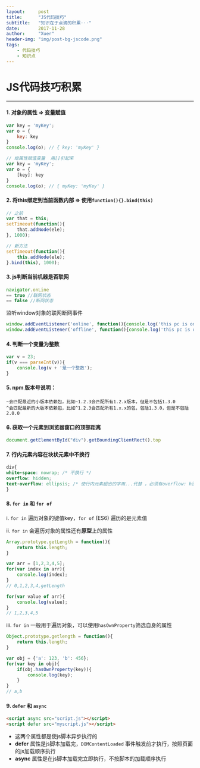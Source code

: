 ```yaml
---
layout:     post
title:      "JS代码技巧"
subtitle:   "知识在于点滴的积累···"
date:       2017-11-28
author:     "Xuer"
header-img: "img/post-bg-jscode.png"
tags:
    - 代码技巧
    - 知识点
---
```


# JS代码技巧积累

---

#### 1. 对象的属性 => 变量赋值

```javascript
var key = 'myKey';
var o = {
	key: key
}
console.log(o); // { key: 'myKey' }

// 给属性赋值变量  用[]引起来
var key = 'myKey';
var o = {
	[key]: key
}
console.log(o); // { myKey: 'myKey' }
```

#### 2. 将this绑定到当前函数内部 => 使用`function(){}.bind(this)`

```javascript
// 之前
var that = this;
setTimeout(function(){
	that.addNode(ele);    
}, 1000);

// 新方法
setTimeout(function(){
	this.addNode(ele);    
}.bind(this), 1000);
```
 		
#### 3. js判断当前机器是否联网
    
```javascript
navigator.onLine
== true //联网状态
== false //断网状态
```
监听window对象的联网断网事件

```javascript
window.addEventListener('online', function(){console.log('this pc is online')});
window.addEventListener('offline', function(){console.log('this pc is offline')});
```
    
#### 4. 判断一个变量为整数

```javascript
var v = 23;
if(v === parseInt(v)){
    console.log(v + '是一个整数');
}
```
    
#### 5. npm 版本号说明：

```
~会匹配最近的小版本依赖包，比如~1.2.3会匹配所有1.2.x版本，但是不包括1.3.0
^会匹配最新的大版本依赖包，比如^1.2.3会匹配所有1.x.x的包，包括1.3.0，但是不包括2.0.0
```
    
#### 6. 获取一个元素到浏览器窗口的顶部距离

```javascript
document.getElementById("div").getBoundingClientRect().top
```
    
#### 7. 行内元素内容在块状元素中不换行

```css
div{
white-space: nowrap; /* 不换行 */
overflow: hidden;
text-overflow: ellipsis; /* 使行内元素超出的字用...代替 ，必须有overflow: hidden */
}
```
    
#### 8. `for in` 和 `for of`

i. `for in` 遍历对象的键值key，`for of` (ES6) 遍历的是元素值

ii. `for in` 会遍历对象的属性还有**原型**上的属性

```javascript
Array.prototype.getLength = function(){
    return this.length;
}

var arr = [1,2,3,4,5];
for(var index in arr){
    console.log(index);
}
// 0,1,2,3,4,getLength

for(var value of arr){
    console.log(value);
}
// 1,2,3,4,5
```
iii. `for in` 一般用于遍历对象，可以使用`hasOwnProperty`筛选自身的属性 

```javascript
Object.prototype.getlength = function(){
    return this.length;
}

var obj = {'a': 123, 'b': 456};
for(var key in obj){
    if(obj.hasOwnProperty(key)){
        console.log(key);
    }
}
// a,b
```

#### 9. `defer` 和 `async`

```html
<script async src="script.js"></script>
<script defer src="myscript.js"></script>
```

* 这两个属性都是使js脚本异步执行的
* **defer** 属性是js脚本加载完，`DOMContentLoaded` 事件触发前才执行，按照页面的js加载顺序执行
* **async** 属性是在js脚本加载完立即执行，不按脚本的加载顺序执行


